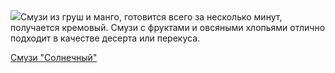 <!--2025-05-01 19:46:51-->
<div class="yb">
  <div class="rss povarenok"><a href="https://www.povarenok.ru/recipes/show/182575/"><img src="https://www.povarenok.ru/data/cache/2025may/01/10/3173833_82846-640x480.jpg"></a>Смузи из груш и манго, готовится всего за несколько минут, получается кремовый. Смузи с фруктами и овсяными хлопьями отлично подходит в качестве десерта или перекуса. <p class="titl"><a href="https://www.povarenok.ru/recipes/show/182575/">Смузи "Солнечный"</a></p></div>
</div>
